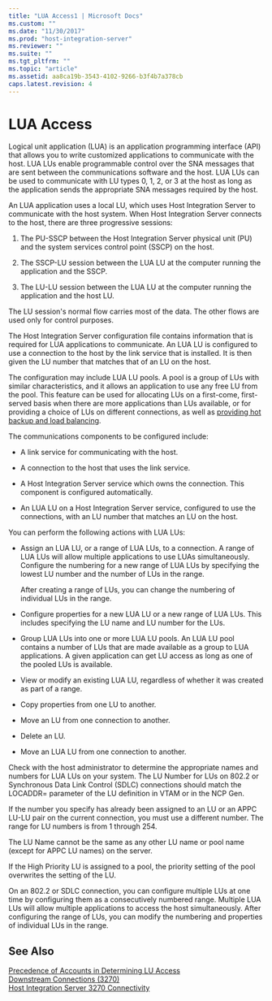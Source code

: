 ```yaml
---
title: "LUA Access1 | Microsoft Docs"
ms.custom: ""
ms.date: "11/30/2017"
ms.prod: "host-integration-server"
ms.reviewer: ""
ms.suite: ""
ms.tgt_pltfrm: ""
ms.topic: "article"
ms.assetid: aa8ca19b-3543-4102-9266-b3f4b7a378cb
caps.latest.revision: 4
---
```

# LUA Access
Logical unit application (LUA) is an application programming interface (API) that allows you to write customized applications to communicate with the host. LUA LUs enable programmable control over the SNA messages that are sent between the communications software and the host. LUA LUs can be used to communicate with LU types 0, 1, 2, or 3 at the host as long as the application sends the appropriate SNA messages required by the host.  
  
 An LUA application uses a local LU, which uses Host Integration Server to communicate with the host system. When Host Integration Server connects to the host, there are three progressive sessions:  
  
1.  The PU-SSCP between the Host Integration Server physical unit (PU) and the system services control point (SSCP) on the host.  
  
2.  The SSCP-LU session between the LUA LU at the computer running the application and the SSCP.  
  
3.  The LU-LU session between the LUA LU at the computer running the application and the host LU.  
  
 The LU session's normal flow carries most of the data. The other flows are used only for control purposes.  
  
 The Host Integration Server configuration file contains information that is required for LUA applications to communicate. An LUA LU is configured to use a connection to the host by the link service that is installed. It is then given the LU number that matches that of an LU on the host.  
  
 The configuration may include LUA LU pools. A pool is a group of LUs with similar characteristics, and it allows an application to use any free LU from the pool. This feature can be used for allocating LUs on a first-come, first-served basis when there are more applications than LUs available, or for providing a choice of LUs on different connections, as well as [providing hot backup and load balancing](../HIS2010/providing-hot-backup-and-load-balancing-3270-2.md).  
  
 The communications components to be configured include:  
  
-   A link service for communicating with the host.  
  
-   A connection to the host that uses the link service.  
  
-   A Host Integration Server service which owns the connection. This component is configured automatically.  
  
-   An LUA LU on a Host Integration Server service, configured to use the connections, with an LU number that matches an LU on the host.  
  
 You can perform the following actions with LUA LUs:  
  
-   Assign an LUA LU, or a range of LUA LUs, to a connection. A range of LUA LUs will allow multiple applications to use LUAs simultaneously. Configure the numbering for a new range of LUA LUs by specifying the lowest LU number and the number of LUs in the range.  
  
     After creating a range of LUs, you can change the numbering of individual LUs in the range.  
  
-   Configure properties for a new LUA LU or a new range of LUA LUs. This includes specifying the LU name and LU number for the LUs.  
  
-   Group LUA LUs into one or more LUA LU pools. An LUA LU pool contains a number of LUs that are made available as a group to LUA applications. A given application can get LU access as long as one of the pooled LUs is available.  
  
-   View or modify an existing LUA LU, regardless of whether it was created as part of a range.  
  
-   Copy properties from one LU to another.  
  
-   Move an LU from one connection to another.  
  
-   Delete an LU.  
  
-   Move an LUA LU from one connection to another.  
  
 Check with the host administrator to determine the appropriate names and numbers for LUA LUs on your system. The LU Number for LUs on 802.2 or Synchronous Data Link Control (SDLC) connections should match the LOCADDR= parameter of the LU definition in VTAM or in the NCP Gen.  
  
 If the number you specify has already been assigned to an LU or an APPC LU-LU pair on the current connection, you must use a different number. The range for LU numbers is from 1 through 254.  
  
 The LU Name cannot be the same as any other LU name or pool name (except for APPC LU names) on the server.  
  
 If the High Priority LU is assigned to a pool, the priority setting of the pool overwrites the setting of the LU.  
  
 On an 802.2 or SDLC connection, you can configure multiple LUs at one time by configuring them as a consecutively numbered range. Multiple LUA LUs will allow multiple applications to access the host simultaneously. After configuring the range of LUs, you can modify the numbering and properties of individual LUs in the range.  
  
## See Also  
 [Precedence of Accounts in Determining LU Access](../HIS2010/precedence-of-accounts-in-determining-lu-access2.md)   
 [Downstream Connections (3270)](../HIS2010/downstream-connections-3270-1.md)   
 [Host Integration Server 3270 Connectivity](../HIS2010/host-integration-server-3270-connectivity1.md)